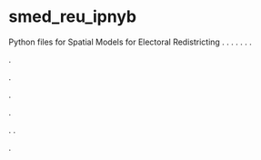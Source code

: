 # smed_reu_ipnyb
Python files for Spatial Models for Electoral Redistricting
.
.
.
.
.
.
.


.


.













.



.

.
.


.
